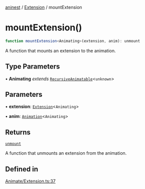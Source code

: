 [aninest](../../index.md) / [Extension](../index.md) / mountExtension

# mountExtension()

```ts
function mountExtension<Animating>(extension, anim): unmount
```

A function that mounts an extension to the animation.

## Type Parameters

• **Animating** *extends* [`RecursiveAnimatable`](../../AnimatableTypes/type-aliases/RecursiveAnimatable.md)\<`unknown`\>

## Parameters

• **extension**: [`Extension`](../type-aliases/Extension.md)\<`Animating`\>

• **anim**: [`Animation`](../../AnimatableTypes/type-aliases/Animation.md)\<`Animating`\>

## Returns

[`unmount`](../type-aliases/unmount.md)

A function that unmounts an extension from the animation.

## Defined in

[Animate/Extension.ts:37](https://github.com/zphrs/aninest/blob/765f2ede3df887f1f3a3e1391afab09a932de29a/core/src/Animate/Extension.ts#L37)
